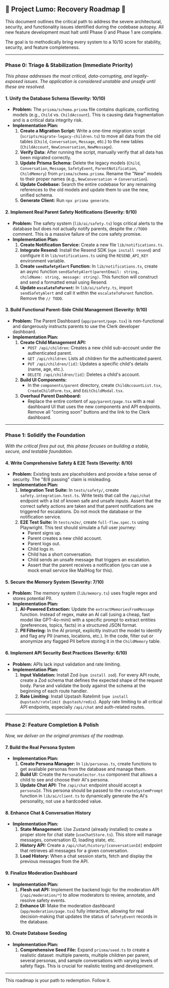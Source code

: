 ## 🚨 Project Lumo: Recovery Roadmap 🚨

This document outlines the critical path to address the severe architectural, security, and functionality issues identified during the codebase autopsy. All new feature development must halt until Phase 0 and Phase 1 are complete.

The goal is to methodically bring every system to a 10/10 score for stability, security, and feature completeness.

---

### **Phase 0: Triage & Stabilization (Immediate Priority)**

_This phase addresses the most critical, data-corrupting, and legally-exposed issues. The application is considered unstable and unsafe until these are resolved._

#### **1. Unify the Database Schema (Severity: 10/10)**

- **Problem:** The `prisma/schema.prisma` file contains duplicate, conflicting models (e.g., `Child` vs. `ChildAccount`). This is causing data fragmentation and is a critical data integrity risk.
- **Implementation Plan:**
  1.  **Create a Migration Script:** Write a one-time migration script (`scripts/migrate-legacy-children.ts`) to move all data from the old tables (`Child`, `Conversation`, `Message`, etc.) to the new tables (`ChildAccount`, `NewConversation`, `NewMessage`).
  2.  **Verify Data:** After running the script, manually verify that all data has been migrated correctly.
  3.  **Update Prisma Schema:** Delete the legacy models (`Child`, `Conversation`, `Message`, `SafetyEvent`, `ParentNotification`, `ChildMemory`) from `prisma/schema.prisma`. Rename the "New" models to their proper names (e.g., `NewConversation` -> `Conversation`).
  4.  **Update Codebase:** Search the entire codebase for any remaining references to the old models and update them to use the new, unified schema.
  5.  **Generate Client:** Run `npx prisma generate`.

#### **2. Implement Real Parent Safety Notifications (Severity: 9/10)**

- **Problem:** The safety system (`lib/ai/safety.ts`) logs critical alerts to the database but does not actually notify parents, despite the `//TODO` comment. This is a massive failure of the core safety promise.
- **Implementation Plan:**
  1.  **Create Notification Service:** Create a new file `lib/notifications.ts`.
  2.  **Integrate Resend:** Install the Resend SDK (`npm install resend`) and configure it in `lib/notifications.ts` using the `RESEND_API_KEY` environment variable.
  3.  **Create `sendSafetyAlert` Function:** In `lib/notifications.ts`, create an async function `sendSafetyAlert(parentEmail: string, childName: string, message: string)`. This function will construct and send a formatted email using Resend.
  4.  **Update `escalateToParent`:** In `lib/ai/safety.ts`, import `sendSafetyAlert` and call it within the `escalateToParent` function. Remove the `// TODO`.

#### **3. Build Functional Parent-Side Child Management (Severity: 9/10)**

- **Problem:** The Parent Dashboard (`app/parent/page.tsx`) is non-functional and dangerously instructs parents to use the Clerk developer dashboard.
- **Implementation Plan:**
  1.  **Create Child Management API:**
      - `POST /api/children`: Creates a new child sub-account under the authenticated parent.
      - `GET /api/children`: Lists all children for the authenticated parent.
      - `PUT /api/children/[id]`: Updates a specific child's details (name, age, etc.).
      - `DELETE /api/children/[id]`: Deletes a child's account.
  2.  **Build UI Components:**
      - In the `components/parent` directory, create `ChildAccountList.tsx`, `CreateChildForm.tsx`, and `EditChildModal.tsx`.
  3.  **Overhaul Parent Dashboard:**
      - Replace the entire content of `app/parent/page.tsx` with a real dashboard UI that uses the new components and API endpoints. Remove all "coming soon" buttons and the link to the Clerk dashboard.

---

### **Phase 1: Solidify the Foundation**

_With the critical fires put out, this phase focuses on building a stable, secure, and testable foundation._

#### **4. Write Comprehensive Safety & E2E Tests (Severity: 8/10)**

- **Problem:** Existing tests are placeholders and provide a false sense of security. The "8/8 passing" claim is misleading.
- **Implementation Plan:**
  1.  **Integration Test Suite:** In `tests/safety/`, create `safety.integration.test.ts`. Write tests that call the `/api/chat` endpoint with a list of known safe and unsafe inputs. Assert that the correct safety actions are taken and that parent notifications are triggered for escalations. Do not mock the database or the notification service.
  2.  **E2E Test Suite:** In `tests/e2e/`, create `full-flow.spec.ts` using Playwright. This test should simulate a full user journey:
      - Parent signs up.
      - Parent creates a new child account.
      - Parent logs out.
      - Child logs in.
      - Child has a short conversation.
      - Child sends an unsafe message that triggers an escalation.
      - Assert that the parent receives a notification (you can use a mock email service like MailHog for this).

#### **5. Secure the Memory System (Severity: 7/10)**

- **Problem:** The memory system (`lib/memory.ts`) uses fragile regex and stores potential PII.
- **Implementation Plan:**
  1.  **AI-Powered Extraction:** Update the `extractMemoriesFromMessage` function. Instead of regex, make an AI call (using a cheap, fast model like GPT-4o-mini) with a specific prompt to extract entities (preferences, topics, facts) in a structured JSON format.
  2.  **PII Filtering:** In the AI prompt, explicitly instruct the model to identify and flag any PII (names, locations, etc.). In the code, filter out or anonymize any flagged PII before storing it in the `ChildMemory` table.

#### **6. Implement API Security Best Practices (Severity: 6/10)**

- **Problem:** APIs lack input validation and rate limiting.
- **Implementation Plan:**
  1.  **Input Validation:** Install Zod (`npm install zod`). For every API route, create a Zod schema that defines the expected shape of the request body. Parse and validate the body against the schema at the beginning of each route handler.
  2.  **Rate Limiting:** Install Upstash Ratelimit (`npm install @upstash/ratelimit @upstash/redis`). Apply rate limiting to all critical API endpoints, especially `/api/chat` and auth-related routes.

---

### **Phase 2: Feature Completion & Polish**

_Now, we deliver on the original promises of the roadmap._

#### **7. Build the Real Persona System**

- **Implementation Plan:**
  1.  **Create Persona Manager:** In `lib/personas.ts`, create functions to get available personas from the database and manage them.
  2.  **Build UI:** Create the `PersonaSelector.tsx` component that allows a child to see and choose their AI's persona.
  3.  **Update Chat API:** The `/api/chat` endpoint should accept a `personaId`. This persona should be passed to the `createSystemPrompt` function in `lib/ai/client.ts` to dynamically generate the AI's personality, not use a hardcoded value.

#### **8. Enhance Chat & Conversation History**

- **Implementation Plan:**
  1.  **State Management:** Use Zustand (already installed) to create a proper store for chat state (`useChatStore.ts`). This store will manage messages, conversation ID, loading state, etc.
  2.  **History API:** Create a `/api/chat/history/[conversationId]` endpoint that retrieves all messages for a given conversation.
  3.  **Load History:** When a chat session starts, fetch and display the previous messages from the API.

#### **9. Finalize Moderation Dashboard**

- **Implementation Plan:**
  1.  **Flesh out API:** Implement the backend logic for the moderation API (`/api/moderation/*`) to allow moderators to review, annotate, and resolve safety events.
  2.  **Enhance UI:** Make the moderation dashboard (`app/moderation/page.tsx`) fully interactive, allowing for real decision-making that updates the status of `SafetyEvent` records in the database.

#### **10. Create Database Seeding**

- **Implementation Plan:**
  1.  **Comprehensive Seed File:** Expand `prisma/seed.ts` to create a realistic dataset: multiple parents, multiple children per parent, several personas, and sample conversations with varying levels of safety flags. This is crucial for realistic testing and development.

---

This roadmap is your path to redemption. Follow it.
